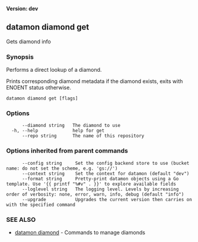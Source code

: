**Version: dev**

## datamon diamond get

Gets diamond info

### Synopsis

Performs a direct lookup of a diamond.

Prints corresponding diamond metadata if the diamond exists,
exits with ENOENT status otherwise.

```
datamon diamond get [flags]
```

### Options

```
      --diamond string   The diamond to use
  -h, --help             help for get
      --repo string      The name of this repository
```

### Options inherited from parent commands

```
      --config string     Set the config backend store to use (bucket name: do not set the scheme, e.g. 'gs://')
      --context string    Set the context for datamon (default "dev")
      --format string     Pretty-print datamon objects using a Go template. Use '{{ printf "%#v" . }}' to explore available fields
      --loglevel string   The logging level. Levels by increasing order of verbosity: none, error, warn, info, debug (default "info")
      --upgrade           Upgrades the current version then carries on with the specified command
```

### SEE ALSO

* [datamon diamond](datamon_diamond.md)	 - Commands to manage diamonds

